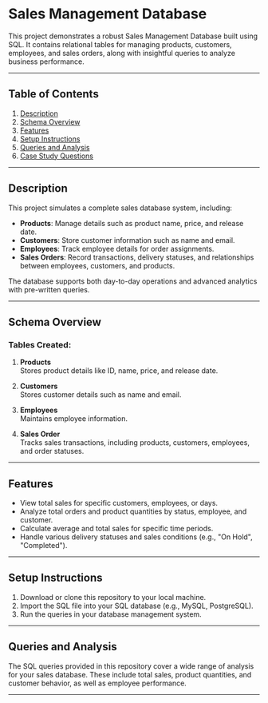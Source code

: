 # Sales Management Database

This project demonstrates a robust Sales Management Database built using SQL. It contains relational tables for managing products, customers, employees, and sales orders, along with insightful queries to analyze business performance.

---

## Table of Contents

1. [Description](#description)
2. [Schema Overview](#schema-overview)
3. [Features](#features)
4. [Setup Instructions](#setup-instructions)
5. [Queries and Analysis](#queries-and-analysis)
6. [Case Study Questions](#case-study-questions)

---

## Description

This project simulates a complete sales database system, including:
- **Products**: Manage details such as product name, price, and release date.
- **Customers**: Store customer information such as name and email.
- **Employees**: Track employee details for order assignments.
- **Sales Orders**: Record transactions, delivery statuses, and relationships between employees, customers, and products.

The database supports both day-to-day operations and advanced analytics with pre-written queries.

---

## Schema Overview

### Tables Created:

1. **Products**  
   Stores product details like ID, name, price, and release date.
   
2. **Customers**  
   Stores customer details such as name and email.
   
3. **Employees**  
   Maintains employee information.
   
4. **Sales Order**  
   Tracks sales transactions, including products, customers, employees, and order statuses.

---

## Features

- View total sales for specific customers, employees, or days.
- Analyze total orders and product quantities by status, employee, and customer.
- Calculate average and total sales for specific time periods.
- Handle various delivery statuses and sales conditions (e.g., "On Hold", "Completed").

---

## Setup Instructions

1. Download or clone this repository to your local machine.
2. Import the SQL file into your SQL database (e.g., MySQL, PostgreSQL).
3. Run the queries in your database management system.

---

## Queries and Analysis

The SQL queries provided in this repository cover a wide range of analysis for your sales database. These include total sales, product quantities, and customer behavior, as well as employee performance.

---


